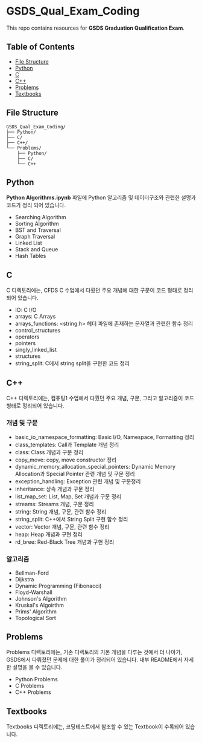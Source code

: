 # GSDS_Qual_Exam_Coding

This repo contains resources for **GSDS Graduation Qualification Exam**.

## Table of Contents

- [File Structure](#file-structure)
- [Python](#python)
- [C](#c)
- [C++](#c-1)
- [Problems](#problems)
- [Textbooks](#textbooks)

## File Structure
```plaintext
GSDS_Qual_Exam_Coding/
├── Python/
├── C/
├── C++/
└── Problems/
    ├── Python/
    ├── C/
    └── C++
```

## Python
**Python Algorithms.ipynb** 파일에 Python 알고리즘 및 데이터구조와 관련한 설명과 코드가 정리 되어 있습니다.
- Searching Algorithm
- Sorting Algorithm
- BST and Traversal
- Graph Traversal
- Linked List
- Stack and Queue
- Hash Tables

## C

C 디렉토리에는, CFDS C 수업에서 다뤘던 주요 개념에 대한 구문이 코드 형태로 정리되어 있습니다.
- IO: C I/O
- arrays: C Arrays
- arrays_functions: <string.h> 헤더 파일에 존재하는 문자열과 관련한 함수 정리
- control_structures
- operators
- pointers
- singly_linked_list
- structures
- string_split: C에서 string split을 구현한 코드 정리

## C++

C++ 디렉토리에는, 컴퓨팅1 수업에서 다뤘던 주요 개념, 구문, 그리고 알고리즘이 코드 형태로 정리되어 있습니다.

### 개념 및 구문
- basic_io_namespace_formatting: Basic I/O, Namespace, Formatting 정리
- class_templates: Call과 Template 개념 정리
- class: Class 개념과 구문 정리
- copy_move: copy, move constructor 정리
- dynamic_memory_allocation_special_pointers: Dynamic Memory Allocation과 Special Pointer 관련 개념 및 구문 정리
- exception_handling: Exception 관련 개념 및 구문정리
- inheritance: 상속 개념과 구문 정리
- list_map_set: List, Map, Set 개념과 구문 정리
- streams: Streams 개념, 구문 정리
- string: String 개념, 구문, 관련 함수 정리
- string_split: C++에서 String Split 구현 함수 정리
- vector: Vector 개념, 구문, 관련 함수 정리
- heap: Heap 개념과 구현 정리
- rd_bree: Red-Black Tree 개념과 구현 정리

### 알고리즘
- Bellman-Ford
- Dijkstra
- Dynamic Programming (Fibonacci)
- Floyd-Warshall
- Johnson's Algorithm
- Kruskal's Algoirthm
- Prims' Algorithm
- Topological Sort


## Problems

Problems 디렉토리에는, 기존 디렉토리의 기본 개념을 다루는 것에서 더 나아가, GSDS에서 다뤄졌던 문제에 대한 풀이가 정리되어 있습니다. 내부 README에서 자세한 설명을 볼 수 있습니다.
- Python Problems
- C Problems
- C++ Problems

## Textbooks

Textbooks 디렉토리에는, 코딩테스트에서 참조할 수 있는 Textbook이 수록되어 있습니다.
